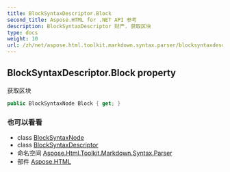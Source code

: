 ```yaml
---
title: BlockSyntaxDescriptor.Block
second_title: Aspose.HTML for .NET API 参考
description: BlockSyntaxDescriptor 财产. 获取区块
type: docs
weight: 10
url: /zh/net/aspose.html.toolkit.markdown.syntax.parser/blocksyntaxdescriptor/block/
---
```

## BlockSyntaxDescriptor.Block property

获取区块

```csharp
public BlockSyntaxNode Block { get; }
```

### 也可以看看

* class [BlockSyntaxNode](../../../aspose.html.toolkit.markdown.syntax/blocksyntaxnode/)
* class [BlockSyntaxDescriptor](../)
* 命名空间 [Aspose.Html.Toolkit.Markdown.Syntax.Parser](../../blocksyntaxdescriptor/)
* 部件 [Aspose.HTML](../../../)


